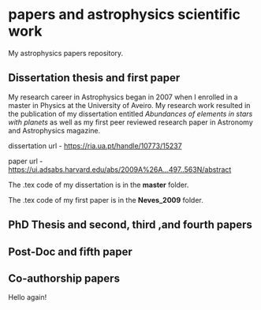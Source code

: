 # papers and astrophysics scientific work
My astrophysics papers repository.

## Dissertation thesis and first paper

My research career in Astrophysics began in 2007 when I enrolled in a master in Physics at the University of Aveiro. My research work resulted in the publication of my dissertation entitled *Abundances of elements in stars with planets* as well as my first peer reviewed research paper in Astronomy and Astrophysics magazine.

dissertation url - https://ria.ua.pt/handle/10773/15237

paper url - https://ui.adsabs.harvard.edu/abs/2009A%26A...497..563N/abstract

The .tex code of my dissertation is in the **master** folder.

The .tex code of my first paper is in the **Neves_2009** folder.

## PhD Thesis and second, third ,and fourth papers

## Post-Doc and fifth paper

## Co-authorship papers

Hello again!




